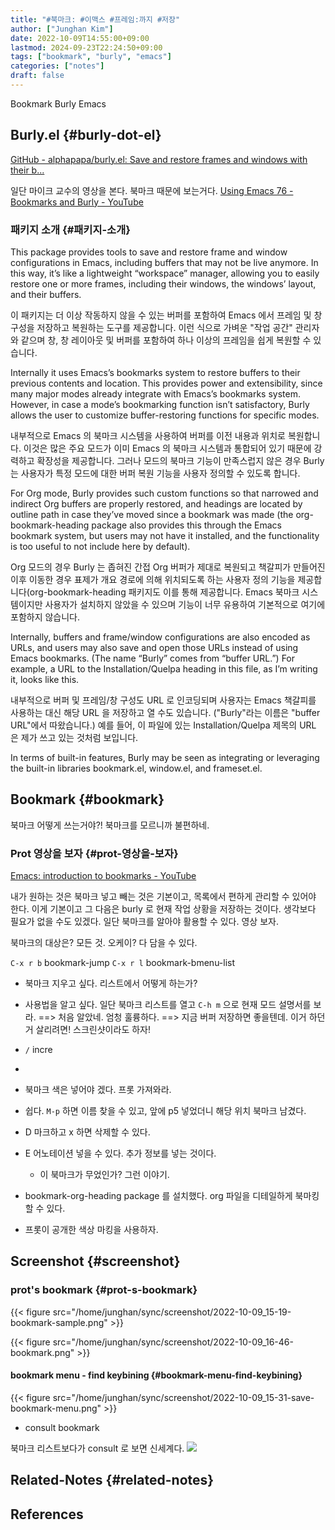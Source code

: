 ```yaml
---
title: "#북마크: #이맥스 #프레임:까지 #저장"
author: ["Junghan Kim"]
date: 2022-10-09T14:55:00+09:00
lastmod: 2024-09-23T22:24:50+09:00
tags: ["bookmark", "burly", "emacs"]
categories: ["notes"]
draft: false
---
```


Bookmark Burly Emacs


## Burly.el {#burly-dot-el}

[GitHub - alphapapa/burly.el: Save and restore frames and windows with their b...](https://github.com/alphapapa/burly.el)

일단 마이크 교수의 영상을 본다. 북마크 때문에 보는거다. [Using Emacs 76 - Bookmarks and Burly - YouTube](https://www.youtube.com/watch?v=JVFnaQVNEE0)


### 패키지 소개 {#패키지-소개}

This package provides tools to save and restore frame and window configurations in Emacs, including buffers that may not be live anymore. In this way, it’s like a lightweight “workspace” manager, allowing you to easily restore one or more frames, including their windows, the windows’ layout, and their buffers.

이 패키지는 더 이상 작동하지 않을 수 있는 버퍼를 포함하여 Emacs 에서 프레임 및 창 구성을 저장하고 복원하는 도구를 제공합니다. 이런 식으로 가벼운 "작업 공간" 관리자와 같으며 창, 창 레이아웃 및 버퍼를 포함하여 하나 이상의 프레임을 쉽게 복원할 수 있습니다.

Internally it uses Emacs’s bookmarks system to restore buffers to their previous contents and location. This provides power and extensibility, since many major modes already integrate with Emacs’s bookmarks system. However, in case a mode’s bookmarking function isn’t satisfactory, Burly allows the user to customize buffer-restoring functions for specific modes.

내부적으로 Emacs 의 북마크 시스템을 사용하여 버퍼를 이전 내용과 위치로 복원합니다. 이것은 많은 주요 모드가 이미 Emacs 의 북마크 시스템과 통합되어 있기 때문에 강력하고 확장성을 제공합니다. 그러나 모드의 북마크 기능이 만족스럽지 않은 경우 Burly 는 사용자가 특정 모드에 대한 버퍼 복원 기능을 사용자 정의할 수 있도록 합니다.

For Org mode, Burly provides such custom functions so that narrowed and indirect Org buffers are properly restored, and headings are located by outline path in case they’ve moved since a bookmark was made (the org-bookmark-heading package also provides this through the Emacs bookmark system, but users may not have it installed, and the functionality is too useful to not include here by default).

Org 모드의 경우 Burly 는 좁혀진 간접 Org 버퍼가 제대로 복원되고 책갈피가 만들어진 이후 이동한 경우 표제가 개요 경로에 의해 위치되도록 하는 사용자 정의 기능을 제공합니다(org-bookmark-heading 패키지도 이를 통해 제공합니다. Emacs 북마크 시스템이지만 사용자가 설치하지 않았을 수 있으며 기능이 너무 유용하여 기본적으로 여기에 포함하지 않습니다.

Internally, buffers and frame/window configurations are also encoded as URLs, and users may also save and open those URLs instead of using Emacs bookmarks. (The name “Burly” comes from “buffer URL.”) For example, a URL to the Installation/Quelpa heading in this file, as I’m writing it, looks like this.

내부적으로 버퍼 및 프레임/창 구성도 URL 로 인코딩되며 사용자는 Emacs 책갈피를 사용하는 대신 해당 URL 을 저장하고 열 수도 있습니다. ("Burly"라는 이름은 "buffer URL"에서 따왔습니다.) 예를 들어, 이 파일에 있는 Installation/Quelpa 제목의 ​​URL 은 제가 쓰고 있는 것처럼 보입니다.

In terms of built-in features, Burly may be seen as integrating or leveraging the built-in libraries bookmark.el, window.el, and frameset.el.


## Bookmark {#bookmark}

북마크 어떻게 쓰는거야?! 북마크를 모르니까 불편하네.


### Prot 영상을 보자 {#prot-영상을-보자}

[Emacs: introduction to bookmarks - YouTube](https://youtu.be/7eWAfmABHMs)

내가 원하는 것은 북마크 넣고 빼는 것은 기본이고, 목록에서 편하게 관리할 수 있어야 한다. 이게 기본이고 그 다음은 burly 로 현재 작업 상황을 저장하는 것이다. 생각보다 필요가 없을 수도 있겠다. 일단 북마크를 알아야 활용할 수 있다. 영상 보자.

북마크의 대상은? 모든 것. 오케이? 다 담을 수 있다.

`C-x r b` bookmark-jump `C-x r l` bookmark-bmenu-list

-   북마크 지우고 싶다. 리스트에서 어떻게 하는가?
-   사용법을 알고 싶다. 일단 북마크 리스트를 열고 `C-h m` 으로 현재 모드 설명서를 보라. ==&gt; 처음 알았네. 엄청 훌륭하다. ==&gt; 지금 버퍼 저장하면 좋을텐데. 이거 하던거 살리려면! 스크린샷이라도 하자!
-   `/` incre
-

-   북마크 색은 넣어야 겠다. 프롯 가져와라.
-   쉽다. `M-p` 하면 이름 찾을 수 있고, 앞에 p5 넣었더니 해당 위치 북마크 남겼다.
-   D 마크하고 x 하면 삭제할 수 있다.
-   E 어노테이션 넣을 수 있다. 추가 정보를 넣는 것이다.
    -   이 북마크가 무었인가? 그런 이야기.
-   bookmark-org-heading package 를 설치했다. org 파일을 디테일하게 북마킹 할 수 있다.
-   프롯이 공개한 색상 마킹을 사용하자.


## Screenshot {#screenshot}


### prot's bookmark {#prot-s-bookmark}

{{< figure src="/home/junghan/sync/screenshot/2022-10-09_15-19-bookmark-sample.png" >}}

{{< figure src="/home/junghan/sync/screenshot/2022-10-09_16-46-bookmark.png" >}}


#### bookmark menu - find keybining {#bookmark-menu-find-keybining}

{{< figure src="/home/junghan/sync/screenshot/2022-10-09_15-31-save-bookmark-menu.png" >}}

-   consult bookmark

북마크 리스트보다가 consult 로 보면 신세계다. ![](/home/junghan/sync/screenshot/2022-10-09_17-32-consult-bookmark.png)


## Related-Notes {#related-notes}

## References

<style>.csl-entry{text-indent: -1.5em; margin-left: 1.5em;}</style><div class="csl-bib-body">
</div>

